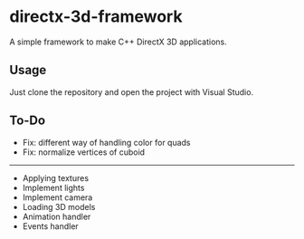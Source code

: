 # directx-3d-framework

A simple framework to make C++ DirectX 3D applications. 

## Usage

Just clone the repository and open the project with Visual Studio.

## To-Do

- Fix: different way of handling color for quads
- Fix: normalize vertices of cuboid

---

- Applying textures
- Implement lights
- Implement camera
- Loading 3D models
- Animation handler
- Events handler